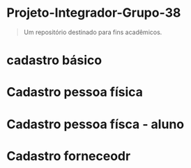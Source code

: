 # Projeto-Integrador-Grupo-38
> Um repositório destinado para fins acadêmicos.

# cadastro básico

# Cadastro pessoa física

# Cadastro pessoa físca - aluno

# Cadastro forneceodr
